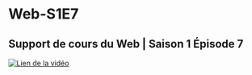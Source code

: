 # Web-S1E7
## Support de cours du Web | Saison 1 Épisode 7
[![Lien de la vidéo](http://img.youtube.com/vi/wdPnzSkYJSo/0.jpg)](https://youtu.be/wdPnzSkYJSo)
